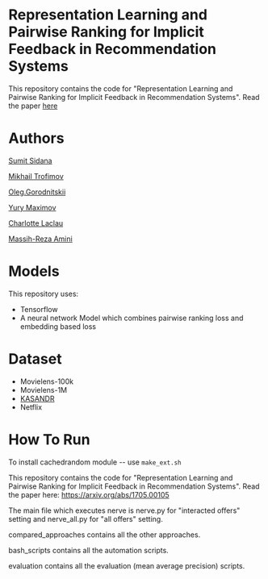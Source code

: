 
# Representation Learning and Pairwise Ranking for Implicit Feedback in Recommendation Systems

This repository contains the code for "Representation Learning and Pairwise Ranking for Implicit Feedback in Recommendation Systems". Read the paper [here](https://arxiv.org/abs/1705.00105) 

# Authors
[Sumit Sidana](https://github.com/sumitsidana)

[Mikhail Trofimov](https://github.com/geffy)

[Oleg.Gorodnitskii]()

[Yury Maximov](https://faculty.skoltech.ru/people/yurymaximov)

[Charlotte Laclau](https://laclauc.github.io/)

[Massih-Reza Amini](http://ama.liglab.fr/~amini/)

# Models

This repository uses:

- Tensorflow
- A neural network Model which combines pairwise ranking loss and embedding based loss

# Dataset
- Movielens-100k
- Movielens-1M
- [KASANDR](https://archive.ics.uci.edu/ml/datasets/KASANDR)
- Netflix

# How To Run

To install cachedrandom module -- use `make_ext.sh`

This repository contains the code for "Representation Learning and Pairwise Ranking for Implicit Feedback in Recommendation Systems". Read the paper here: https://arxiv.org/abs/1705.00105

The main file which executes nerve is nerve.py for "interacted offers" setting and nerve_all.py for "all offers" setting.

compared_approaches contains all the other approaches.

bash_scripts contains all the automation scripts.

evaluation contains all the evaluation (mean average precision) scripts.
